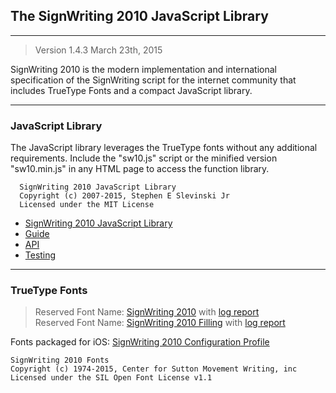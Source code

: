 ## The SignWriting 2010 JavaScript Library
- - - 
> Version 1.4.3 
March 23th, 2015


SignWriting 2010 is the modern implementation and international specification of the SignWriting script for the internet community that includes TrueType Fonts and a compact JavaScript library.

- - -

### JavaScript Library
The JavaScript library leverages the TrueType fonts without any additional requirements. Include the "sw10.js" script or the minified version "sw10.min.js" in any HTML page to access the function library. 

      SignWriting 2010 JavaScript Library
      Copyright (c) 2007-2015, Stephen E Slevinski Jr
      Licensed under the MIT License

- [SignWriting 2010 JavaScript Library](http://slevinski.github.io/sw10js)  
- [Guide](http://slevinski.github.io/sw10js/guide.html)  
- [API](http://slevinski.github.io/sw10js/api.html)  
- [Testing](http://slevinski.github.io/sw10js/tests)  

- - -

### TrueType Fonts
> Reserved Font Name: [SignWriting 2010](https://github.com/Slevinski/signwriting_2010_fonts/raw/master/fonts/SignWriting%202010.ttf) with [log report](https://github.com/Slevinski/signwriting_2010_fonts/raw/master/fonts/SignWriting%202010.log)  
Reserved Font Name: [SignWriting 2010 Filling](https://github.com/Slevinski/signwriting_2010_fonts/raw/master/fonts/SignWriting%202010%20Filling.ttf) with [log report](https://github.com/Slevinski/signwriting_2010_fonts/raw/master/fonts/SignWriting%202010%20Filling.log)  

Fonts packaged for iOS: [SignWriting 2010 Configuration Profile](https://github.com/Slevinski/signwriting_2010_fonts/raw/master/fonts/SignWriting%202010.mobileconfig)

    SignWriting 2010 Fonts
    Copyright (c) 1974-2015, Center for Sutton Movement Writing, inc
    Licensed under the SIL Open Font License v1.1
